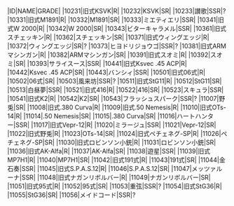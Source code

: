 |ID|NAME|GRADE|
|10231|旧式KSVK|R|
|10232|KSVK|SR|
|10233|讃歌|SSR|?
|10331|旧式M1891|R|
|10332|M1891|SR|
|10333|ミエティエリ|SSR|
|10341|旧式W 2000|R|
|10342|W 2000|SR|
|10343|ビターキャラメル|SSR|
|10361|旧式スチェッキン|R|
|10362|スチェッキン|SR|
|10371|旧式ウィングエッジ|R|
|10372|ウィングエッジ|SR|?
|10373|ヒヨドリジョウゴ|SSR|?
|10381|旧式ARMマシンガン|R|
|10382|ARMマシンガン|SR|
|10391|旧式スオミ|R|
|10392|スオミ|SR|
|10393|サライスース|SSR|
|10441|旧式Ksvec .45 ACP|R|
|10442|Ksvec .45 ACP|SR|
|10443|バンシィ|SSR|
|10501|旧式06式|R|
|10502|06式|SR|
|10503|風来坊|SSR|?
|10511|旧式StG11|R|
|10512|StG11|SR|
|10513|白昼夢|SSR|
|10521|旧式416|R|
|10522|416|SR|
|10523|スキュラ|SSR|
|10541|旧式K2|R|
|10542|K2|SR|
|10543|フラッシュスパーク|SSR|?
|11007|野兎|SR|
|11008|旧式.380 Curva|R|
|11009|旧式.50 Nemesis|R|
|11010|旧式OTs-14|R|
|11014|.50 Nemesis|SR|
|11015|.380 Curva|SR|
|11016|ハートハンター|SSR|
|11017|旧式Vepr-12|R|
|11020|ミラージュ|SSR|
|11021|Vepr-12|SR|
|11022|旧式野兎|R|
|11023|OTs-14|SR|
|11024|旧式ペチェネグ-SP|R|
|11026|ペチェネグ-SP|SR|
|11030|旧式ロビンソン小銃|R|
|11031|ロビンソン小銃|SR|
|11036|旧式AK-Alfa|R|
|11037|AK-Alfa|SR|
|11038|遊星|SSR|
|11039|旧式MP7H1|R|
|11040|MP7H1|SR|
|11042|旧式191式|R|
|11043|191式|SR|
|11044|金石奏|SSR|
|11045|旧式S.P.A.S.12|R|
|11046|S.P.A.S.12|SR|
|11047|メッツァルーナ|SSR|
|11048|旧式ナガンリボルバー|R|
|11049|ナガンリボルバー|SR|
|11051|旧式95式|R|
|11052|95式|SR|
|11053|重弦|SSR|?
|11054|旧式StG36|R|
|11055|StG36|SR|
|11056|メイドコード|SSR|?
